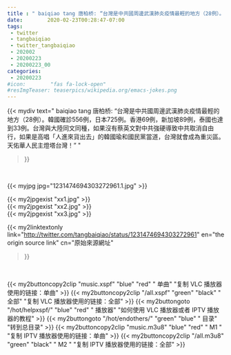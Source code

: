 ```yaml
---
title : " baiqiao tang 唐柏桥: “台灣是中共國周邊武漢肺炎疫情最輕的地方（28例）。韓國確診556例，日本725例。香港69例，新加坡89例，泰國也達到33例。台灣與大陸同文同種，如果沒有蔡英文對中共強硬導致中共取消自由行，如果是高唱「人進來貨出去」的韓國瑜和國民黨當道，台灣就會成為重災區。天佑華人民主燈塔台灣！”  "
date:        2020-02-23T00:28:47-07:00
tags:
 - twitter
 - tangbaiqiao
 - twitter_tangbaiqiao
 - 202002
 - 20200223
 - 20200223_00
categories:
 - 20200223
#icon:        "fas fa-lock-open"
#resImgTeaser: teaserpics/wikipedia.org/emacs-jokes.png
---
```


{{< mydiv text=" baiqiao tang 唐柏桥: “台灣是中共國周邊武漢肺炎疫情最輕的地方（28例）。韓國確診556例，日本725例。香港69例，新加坡89例，泰國也達到33例。台灣與大陸同文同種，如果沒有蔡英文對中共強硬導致中共取消自由行，如果是高唱「人進來貨出去」的韓國瑜和國民黨當道，台灣就會成為重災區。天佑華人民主燈塔台灣！”  "
>}}
<br>


 {{< myjpg jpg="1231474694303272961.1.jpg" >}}<br> 

{{< my2jpgexist "xx1.jpg" >}}<br>
{{< my2jpgexist "xx2.jpg" >}}<br>
{{< my2jpgexist "xx3.jpg" >}}<br>


{{< my2linktextonly link="http://twitter.com/tangbaiqiao/status/1231474694303272961"
en="the origin source link" cn="原始來源網址"
>}}


<br>

{{< my2buttoncopy2clip "music.xspf"        "blue"   "red"    " 单曲"  "复制 VLC 播放器使用的链接：单曲" >}} {{< my2buttoncopy2clip "/all.xspf"         "green"  "black"  " 全部"  "复制 VLC 播放器使用的链接：全部" >}} {{< my2buttongoto      "/hot/helpxspf/"    "blue"   "red"    " 播放器" "如何使用 VLC 播放器或者 IPTV 播放器的教程" >}} {{< my2buttongoto      "/hot/endothers/"   "green"  "blue"   " 目录"   "转到总目录" >}} {{< my2buttoncopy2clip "music.m3u8"        "blue"   "red"    " M1 "    "复制 IPTV 播放器使用的链接：单曲" >}} {{< my2buttoncopy2clip "/all.m3u8"         "green"  "black"  " M2 "    "复制 IPTV 播放器使用的链接：全部" >}} 
